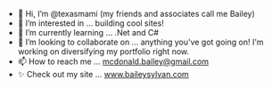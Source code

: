 - 👋 Hi, I’m @texasmami (my friends and associates call me Bailey)
- 👀 I’m interested in ... building cool sites!
- 🌱 I’m currently learning ... .Net and C#
- 💞️ I’m looking to collaborate on ... anything you've got going on! I'm working on diversifying my portfolio right now.
- 📫 How to reach me ... mcdonald.bailey@gmail.com
- ✨ Check out my site ... www.baileysylvan.com

<!---
texasmami/texasmami is a ✨ special ✨ repository because its `README.md` (this file) appears on your GitHub profile.
You can click the Preview link to take a look at your changes.
--->

